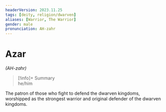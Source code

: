 ```yaml
---
headerVersion: 2023.11.25
tags: [deity, religion/dwarven]
aliases: [Warrior, The Warrior]
gender: male
pronunciation: AH-zahr
---
```

# Azar
*(AH-zahr)*
>[!info]+ Summary  
> he/him

The patron of those who fight to defend the dwarven kingdoms, worshipped as the strongest warrior and original defender of the dwarven kingdoms. 